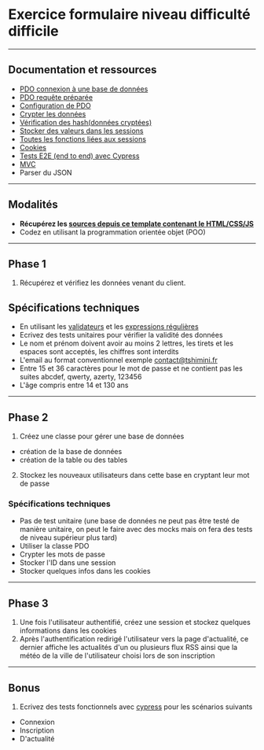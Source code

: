# Exercice formulaire niveau difficulté difficile

---

## Documentation et ressources

- [PDO connexion à une base de données](https://www.php.net/manual/fr/pdo.connections.php)
- [PDO requête préparée](https://www.php.net/manual/fr/pdo.prepare.php)
- [Configuration de PDO](https://www.php.net/manual/fr/pdo.setattribute.php)
- [Crypter les données](https://www.php.net/manual/fr/function.password-hash)
- [Vérification des hash(données cryptées)](https://www.php.net/manual/fr/function.password-verify.php)
- [Stocker des valeurs dans les sessions](https://www.php.net/manual/fr/reserved.variables.session.php)
- [Toutes les fonctions liées aux sessions](https://www.php.net/manual/fr/ref.session.php)
- [Cookies](https://www.php.net/manual/fr/function.setcookie.php)
- [Tests E2E (end to end) avec Cypress]()
- [MVC]()
- Parser du JSON

---

## Modalités

- **Récupérez les [sources depuis ce template contenant le HTML/CSS/JS](./ressources/source.zip)**
- Codez en utilisant la programmation orientée objet (POO)

---

## Phase 1

1. Récupérez et vérifiez les données venant du client.

## Spécifications techniques

- En utilisant les [validateurs](https://www.php.net/manual/fr/filter.examples.validation.php) et les [expressions régulières](https://www.php.net/manual/en/function.preg-match.php)
- Ecrivez des tests unitaires pour vérifier la validité des données
- Le nom et prénom doivent avoir au moins 2 lettres, les tirets et les espaces sont acceptés, les chiffres sont interdits
- L'email au format conventionnel exemple contact@tshimini.fr
- Entre 15 et 36 caractères pour le mot de passe et ne contient pas les suites abcdef, qwerty, azerty, 123456
- L'âge compris entre 14 et 130 ans

---

## Phase 2

1. Créez une classe pour gérer une base de données
- création de la base de données
- création de la table ou des tables
2. Stockez les nouveaux utilisateurs dans cette base en cryptant leur mot de passe

### Spécifications techniques

- Pas de test unitaire (une base de données ne peut pas être testé de manière unitaire, on peut le faire avec des mocks mais on fera des tests de niveau supérieur plus tard)
- Utiliser la classe PDO
- Crypter les mots de passe
- Stocker l'ID dans une session
- Stocker quelques infos dans les cookies

---

## Phase 3

1. Une fois l'utilisateur authentifié, créez une session et stockez quelques informations dans les cookies
2. Après l'authentification redirigé l'utilisateur vers la page d'actualité, ce dernier affiche  les actualités d'un ou plusieurs flux RSS ainsi que la météo de la ville de l'utilisateur choisi lors de son inscription


---

## Bonus

1. Ecrivez des tests fonctionnels avec [cypress](https://docs.cypress.io/guides/overview/why-cypress#Setting-up-tests) pour les scénarios suivants
- Connexion
- Inscription
- D'actualité
